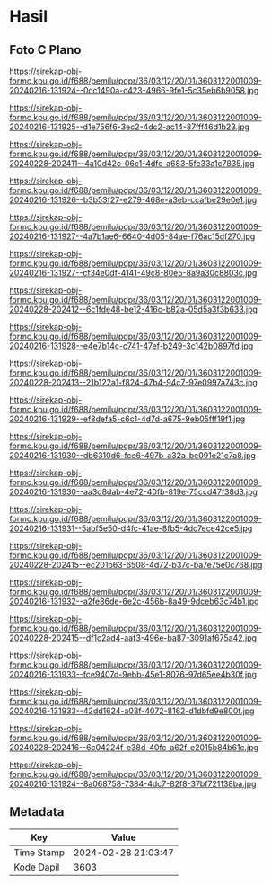 # Hasil

## Foto C Plano

https://sirekap-obj-formc.kpu.go.id/f688/pemilu/pdpr/36/03/12/20/01/3603122001009-20240216-131924--0cc1490a-c423-4966-9fe1-5c35eb6b9058.jpg

https://sirekap-obj-formc.kpu.go.id/f688/pemilu/pdpr/36/03/12/20/01/3603122001009-20240216-131925--d1e756f6-3ec2-4dc2-ac14-87fff46d1b23.jpg

https://sirekap-obj-formc.kpu.go.id/f688/pemilu/pdpr/36/03/12/20/01/3603122001009-20240228-202411--4a10d42c-06c1-4dfc-a683-5fe33a1c7835.jpg

https://sirekap-obj-formc.kpu.go.id/f688/pemilu/pdpr/36/03/12/20/01/3603122001009-20240216-131926--b3b53f27-e279-468e-a3eb-ccafbe29e0e1.jpg

https://sirekap-obj-formc.kpu.go.id/f688/pemilu/pdpr/36/03/12/20/01/3603122001009-20240216-131927--4a7b1ae6-6640-4d05-84ae-f76ac15df270.jpg

https://sirekap-obj-formc.kpu.go.id/f688/pemilu/pdpr/36/03/12/20/01/3603122001009-20240216-131927--cf34e0df-4141-49c8-80e5-8a9a30c8803c.jpg

https://sirekap-obj-formc.kpu.go.id/f688/pemilu/pdpr/36/03/12/20/01/3603122001009-20240228-202412--6c1fde48-be12-416c-b82a-05d5a3f3b633.jpg

https://sirekap-obj-formc.kpu.go.id/f688/pemilu/pdpr/36/03/12/20/01/3603122001009-20240216-131928--e4e7b14c-c741-47ef-b249-3c142b0897fd.jpg

https://sirekap-obj-formc.kpu.go.id/f688/pemilu/pdpr/36/03/12/20/01/3603122001009-20240228-202413--21b122a1-f824-47b4-94c7-97e0997a743c.jpg

https://sirekap-obj-formc.kpu.go.id/f688/pemilu/pdpr/36/03/12/20/01/3603122001009-20240216-131929--ef8defa5-c6c1-4d7d-a675-9eb05fff19f1.jpg

https://sirekap-obj-formc.kpu.go.id/f688/pemilu/pdpr/36/03/12/20/01/3603122001009-20240216-131930--db6310d6-fce6-497b-a32a-be091e21c7a8.jpg

https://sirekap-obj-formc.kpu.go.id/f688/pemilu/pdpr/36/03/12/20/01/3603122001009-20240216-131930--aa3d8dab-4e72-40fb-819e-75ccd47f38d3.jpg

https://sirekap-obj-formc.kpu.go.id/f688/pemilu/pdpr/36/03/12/20/01/3603122001009-20240216-131931--5abf5e50-d4fc-41ae-8fb5-4dc7ece42ce5.jpg

https://sirekap-obj-formc.kpu.go.id/f688/pemilu/pdpr/36/03/12/20/01/3603122001009-20240228-202415--ec201b63-6508-4d72-b37c-ba7e75e0c768.jpg

https://sirekap-obj-formc.kpu.go.id/f688/pemilu/pdpr/36/03/12/20/01/3603122001009-20240216-131932--a2fe86de-6e2c-456b-8a49-9dceb63c74b1.jpg

https://sirekap-obj-formc.kpu.go.id/f688/pemilu/pdpr/36/03/12/20/01/3603122001009-20240228-202415--df1c2ad4-aaf3-496e-ba87-3091af675a42.jpg

https://sirekap-obj-formc.kpu.go.id/f688/pemilu/pdpr/36/03/12/20/01/3603122001009-20240216-131933--fce9407d-9ebb-45e1-8076-97d65ee4b30f.jpg

https://sirekap-obj-formc.kpu.go.id/f688/pemilu/pdpr/36/03/12/20/01/3603122001009-20240216-131933--42dd1624-a03f-4072-8162-d1dbfd9e800f.jpg

https://sirekap-obj-formc.kpu.go.id/f688/pemilu/pdpr/36/03/12/20/01/3603122001009-20240228-202416--6c04224f-e38d-40fc-a62f-e2015b84b61c.jpg

https://sirekap-obj-formc.kpu.go.id/f688/pemilu/pdpr/36/03/12/20/01/3603122001009-20240216-131924--8a068758-7384-4dc7-82f8-37bf721138ba.jpg


## Metadata

| Key        | Value               |
| ---------- | ------------------- |
| Time Stamp | 2024-02-28 21:03:47 |
| Kode Dapil | 3603                |



